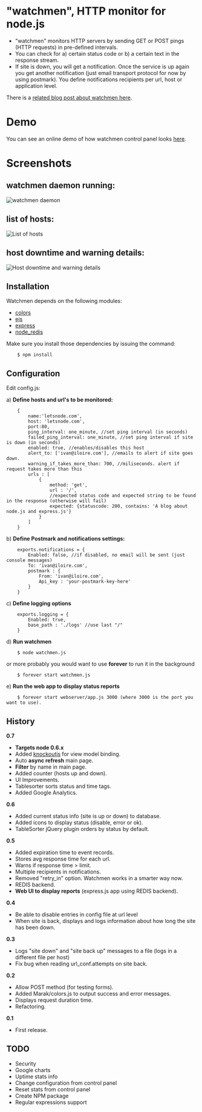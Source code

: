# "watchmen", HTTP monitor for node.js

  - "watchmen" monitors HTTP servers by sending GET or POST pings (HTTP requests) in pre-defined intervals.
  - You can check for a) certain status code or b) a certain text in the response stream.
  - If site is down, you will get a notification. Once the service is up again you get another notification (just email transport protocol for now by using postmark). You define notifications recipients per url, host or application level.

There is a <a href="http://letsnode.com/example-of-what-node-is-really-good-at" target="_blank">related blog post about watchmen here</a>.

# Demo

You can see an online demo of how watchmen control panel looks <a href="http://letsnode.com:8084" target="_blank">here</a>.

# Screenshots

## watchmen daemon running: 
![watchmen daemon](https://github.com/iloire/WatchMen/raw/master/screenshots/watchmen_daemon01.png)

## list of hosts: 
![List of hosts](https://github.com/iloire/WatchMen/raw/master/screenshots/list_hosts.png)

## host downtime and warning details:
![Host downtime and warning details](https://github.com/iloire/WatchMen/raw/master/screenshots/host_details01.png)

## Installation

Watchmen depends on the following modules:

 - [colors](https://github.com/Marak/colors.js)
 - [ejs](https://github.com/visionmedia/ejs)
 - [express](https://github.com/visionmedia/express)
 - [node_redis](https://github.com/mranney/node_redis)

Make sure you install those dependencies by issuing the command:

		$ npm install

## Configuration
  
  Edit config.js:
  
  a) **Define hosts and url's to be monitored:**

		{
			name:'letsnode.com',
			host: 'letsnode.com',
			port:80, 
			ping_interval: one_minute, //set ping interval (in seconds)
			failed_ping_interval: one_minute, //set ping interval if site is down (in seconds)
			enabled: true, //enables/disables this host
			alert_to: ['ivan@iloire.com'], //emails to alert if site goes down.
			warning_if_takes_more_than: 700, //miliseconds. alert if request takes more than this
			urls : [
				{
					method: 'get', 
					url : '/', 
					//expected status code and expected string to be found in the response (otherwise will fail)
					expected: {statuscode: 200, contains: 'A blog about node.js and express.js'}
				}
			]
		}
  
  b) **Define Postmark and notifications settings:**

		exports.notifications = {
			Enabled: false, //if disabled, no email will be sent (just console messages)
			To: 'ivan@iloire.com',
			postmark : {
				From: 'ivan@iloire.com',
				Api_key : 'your-postmark-key-here'
			}
		} 

  c) **Define logging options**

		exports.logging = {
			Enabled: true,
			base_path : './logs' //use last "/"
		}

  d) **Run watchmen**

		$ node watchmen.js

  or more probably you would want to use **forever** to run it in the background

		$ forever start watchmen.js

  e) **Run the web app to display status reports**

		$ forever start webserver/app.js 3000 (where 3000 is the port you want to use).

## History

**0.7**

  - **Targets node 0.6.x**
  - Added [knockoutjs](http://knockoutjs.com) for view model binding.
  - Auto **async refresh** main page.
  - **Filter** by name in main page.
  - Added counter (hosts up and down).
  - UI Improvements.
  - Tablesorter sorts status and time tags.
  - Added Google Analytics.

**0.6**

  - Added current status info (site is up or down) to database.
  - Added icons to display status (disable, error or ok).
  - TableSorter jQuery plugin orders by status by default.

**0.5**

  - Added expiration time to event records.
  - Stores avg response time for each url.
  - Warns if response time > limit.
  - Multiple recipients in notifications.
  - Removed "retry_in" option. Watchmen works in a smarter way now.
  - REDIS backend.
  - **Web UI to display reports** (express.js app using REDIS backend).

**0.4**

  - Be able to disable entries in config file at url level
  - When site is back, displays and logs information about how long the site has been down.

**0.3**
  
  - Logs "site down" and "site back up" messages to a file (logs in a different file per host)
  - Fix bug when reading url_conf.attempts on site back.

**0.2**

  - Allow POST method (for testing forms).
  - Added Marak/colors.js to output success and error messages.
  - Displays request duration time.
  - Refactoring.

**0.1**

  - First release.

## TODO

 - Security
 - Google charts
 - Uptime stats info
 - Change configuration from control panel
 - Reset stats from control panel
 - Create NPM package 
 - Regular expressions support